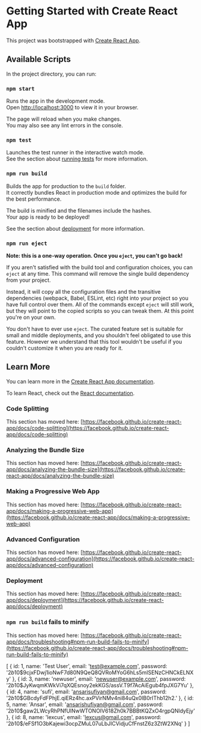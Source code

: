 # Getting Started with Create React App

This project was bootstrapped with [Create React App](https://github.com/facebook/create-react-app).

## Available Scripts

In the project directory, you can run:

### `npm start`

Runs the app in the development mode.\
Open [http://localhost:3000](http://localhost:3000) to view it in your browser.

The page will reload when you make changes.\
You may also see any lint errors in the console.

### `npm test`

Launches the test runner in the interactive watch mode.\
See the section about [running tests](https://facebook.github.io/create-react-app/docs/running-tests) for more information.

### `npm run build`

Builds the app for production to the `build` folder.\
It correctly bundles React in production mode and optimizes the build for the best performance.

The build is minified and the filenames include the hashes.\
Your app is ready to be deployed!

See the section about [deployment](https://facebook.github.io/create-react-app/docs/deployment) for more information.

### `npm run eject`

**Note: this is a one-way operation. Once you `eject`, you can't go back!**

If you aren't satisfied with the build tool and configuration choices, you can `eject` at any time. This command will remove the single build dependency from your project.

Instead, it will copy all the configuration files and the transitive dependencies (webpack, Babel, ESLint, etc) right into your project so you have full control over them. All of the commands except `eject` will still work, but they will point to the copied scripts so you can tweak them. At this point you're on your own.

You don't have to ever use `eject`. The curated feature set is suitable for small and middle deployments, and you shouldn't feel obligated to use this feature. However we understand that this tool wouldn't be useful if you couldn't customize it when you are ready for it.

## Learn More

You can learn more in the [Create React App documentation](https://facebook.github.io/create-react-app/docs/getting-started).

To learn React, check out the [React documentation](https://reactjs.org/).

### Code Splitting

This section has moved here: [https://facebook.github.io/create-react-app/docs/code-splitting](https://facebook.github.io/create-react-app/docs/code-splitting)

### Analyzing the Bundle Size

This section has moved here: [https://facebook.github.io/create-react-app/docs/analyzing-the-bundle-size](https://facebook.github.io/create-react-app/docs/analyzing-the-bundle-size)

### Making a Progressive Web App

This section has moved here: [https://facebook.github.io/create-react-app/docs/making-a-progressive-web-app](https://facebook.github.io/create-react-app/docs/making-a-progressive-web-app)

### Advanced Configuration

This section has moved here: [https://facebook.github.io/create-react-app/docs/advanced-configuration](https://facebook.github.io/create-react-app/docs/advanced-configuration)

### Deployment

This section has moved here: [https://facebook.github.io/create-react-app/docs/deployment](https://facebook.github.io/create-react-app/docs/deployment)

### `npm run build` fails to minify

This section has moved here: [https://facebook.github.io/create-react-app/docs/troubleshooting#npm-run-build-fails-to-minify](https://facebook.github.io/create-react-app/docs/troubleshooting#npm-run-build-fails-to-minify)

[
  {
    id: 1,
    name: 'Test User',
    email: 'test@example.com',
    password: '$2b$10$9cjxFDwj1ioNwF7d80N9QeQ8QVRoMYoG6hLs5mISENzCHNCkELNXy'
  },
  {
    id: 3,
    name: 'newuser',
    email: 'newuser@example.com',
    password: '$2b$10$JyKwqmKWkVi7qXQEsnoy2ekKGS/assV.T9f7AcAiEgub4fpJXG7Yu'
  },
  {
    id: 4,
    name: 'sufi',
    email: 'ansarisufiyan@gmail.com',
    password: '$2b$10$GBcdyFdFPhjE.qiERz4hc.axPVirNMv4ni84uQx0IB0rIThb12h2.'
  },
  {
    id: 5,
    name: 'Ansar',
    email: 'ansarishufiyan@gmail.com',
    password: '$2b$10$gaw2LWcyRhPNfUlNwWTONOIV618Zh0k7BBBtKQZxO4rgpQNldyEjy'
  },
  {
    id: 8,
    name: 'lexcus',
    email: 'lexcus@gmail.com',
    password: '$2b$10$/eFSf1O3bKajewi3ocpZMuL07uLbJlCVidjuCfFnstZ6z3ZtW2XNq'
  }
]